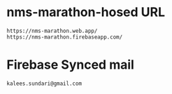# nms-marathon-hosed URL
    https://nms-marathon.web.app/
    https://nms-marathon.firebaseapp.com/
# Firebase Synced mail 
    kalees.sundari@gmail.com 

